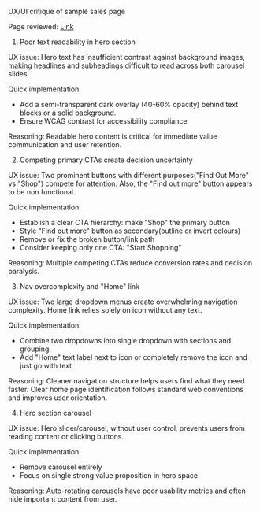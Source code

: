 UX/UI critique of sample sales page

Page reviewed: [Link](https://www.fino.ch/)

1. Poor text readability in hero section

UX issue:
Hero text has insufficient contrast against background images, making headlines and subheadings difficult to read across both carousel slides.

Quick implementation:

- Add a semi-transparent dark overlay (40-60% opacity) behind text blocks or a solid background.
- Ensure WCAG contrast for accessibility compliance

Reasoning:
Readable hero content is critical for immediate value communication and user retention.

2. Competing primary CTAs create decision uncertainty

UX issue:
Two prominent buttons with different purposes("Find Out More" vs "Shop") compete for attention. Also, the "Find out more" button appears to be non functional.

Quick implementation:

- Establish a clear CTA hierarchy: make "Shop" the primary button
- Style "Find out more" button as secondary(outline or invert colours)
- Remove or fix the broken button/link path
- Consider keeping only one CTA: "Start Shopping"

Reasoning: Multiple competing CTAs reduce conversion rates and decision paralysis.

3. Nav overcomplexity and "Home" link

UX issue:
Two large dropdown menus create overwhelming navigation complexity. Home link relies solely on icon without any text.

Quick implementation:

- Combine two dropdowns into single dropdown with sections and grouping.
- Add "Home" text label next to icon or completely remove the icon and just go with text

Reasoning:
Cleaner navigation structure helps users find what they need faster. Clear home page identification follows standard web conventions and improves user orientation.

4. Hero section carousel

UX issue:
Hero slider/carousel, without user control, prevents users from reading content or clicking buttons.

Quick implementation:

- Remove carousel entirely
- Focus on single strong value proposition in hero space

Reasoning:
Auto-rotating carousels have poor usability metrics and often hide important content from user.
